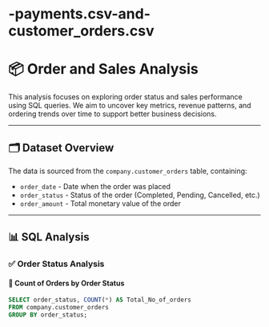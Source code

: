 # -payments.csv-and-customer_orders.csv

<h1>📦 Order and Sales Analysis</h1>

<p>This analysis focuses on exploring order status and sales performance using SQL queries.  
We aim to uncover key metrics, revenue patterns, and ordering trends over time to support better business decisions.</p>

<hr />

<h2>🗂️ Dataset Overview</h2>

<p>The data is sourced from the <code>company.customer_orders</code> table, containing:</p>

<ul>
  <li><code>order_date</code> - Date when the order was placed</li>
  <li><code>order_status</code> - Status of the order (Completed, Pending, Cancelled, etc.)</li>
  <li><code>order_amount</code> - Total monetary value of the order</li>
</ul>

<hr />

<h2>📊 SQL Analysis</h2>

<h3>✅ Order Status Analysis</h3>

<h4>🔢 Count of Orders by Order Status</h4>

```sql
SELECT order_status, COUNT(*) AS Total_No_of_orders
FROM company.customer_orders
GROUP BY order_status;
